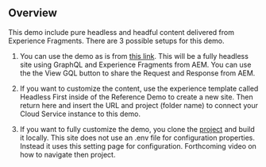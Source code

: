 ## Overview

This demo include pure headless and headful content delivered from Experience Fragments.  There are 3 possible setups for this demo.

1. You can use the demo as is from <a href='https://aem-pure-headless.vercel.app/'>this link</a>.  This will be a fully headless site using GraphQL and Experience Fragments from AEM.  You can use the the View GQL button to share the Request and Response from AEM.

2. If you want to customize the content, use the experience template called Headless First inside of the Reference Demo to create a new site.  Then return here and insert the URL and project (folder name) to connect your Cloud Service instance to this demo.

3. If you want to fully customize the demo, you clone the <a href='https://github.com/lamontacrook/aem-pure-headless'>project</a> and build it locally.  This site does not use an .env file for configuration properties.  Instead it uses this setting page for configuration.  Forthcoming video on how to navigate then project.



